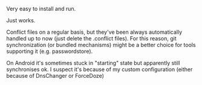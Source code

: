 Very easy to install and run.

Just works.

Conflict files on a regular basis, but they've been always automatically handled up to now (just delete the .conflict files).
For this reason, git synchronization (or bundled mechanisms) might be a better choice for tools supporting it (e.g. passwordstore).

On Android it's sometimes stuck in "starting" state but apparently still synchronises ok. I suspect it's because of my custom configuration (either because of DnsChanger or ForceDoze)
